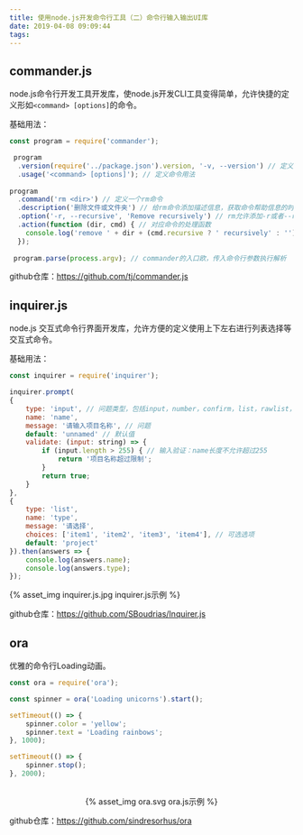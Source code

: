 ```yaml
---
title: 使用node.js开发命令行工具（二）命令行输入输出UI库
date: 2019-04-08 09:09:44
tags:
---
```

## commander.js

node.js命令行开发工具开发库，使node.js开发CLI工具变得简单，允许快捷的定义形如`<command> [options]`的命令。

基础用法：
```js
const program = require('commander');

 program
  .version(require('../package.json').version, '-v, --version') // 定义版本信息
  .usage('<command> [options]'); // 定义命令用法
 
program
  .command('rm <dir>') // 定义一个rm命令
  .description('删除文件或文件夹') // 给rm命令添加描述信息，获取命令帮助信息的时候会显示
  .option('-r, --recursive', 'Remove recursively') // rm允许添加-r或者--recursive命令进行递归
  .action(function (dir, cmd) { // 对应命令的处理函数
    console.log('remove ' + dir + (cmd.recursive ? ' recursively' : ''))
  });
 
 program.parse(process.argv); // commander的入口欧，传入命令行参数执行解析
```
github仓库：https://github.com/tj/commander.js


## inquirer.js

node.js 交互式命令行界面开发库，允许方便的定义使用上下左右进行列表选择等交互式命令。


基础用法：
```js
const inquirer = require('inquirer');

inquirer.prompt(
{
    type: 'input', // 问题类型，包括input，number，confirm，list，rawlist，password
    name: 'name', 
    message: '请输入项目名称', // 问题
    default: 'unnamed' // 默认值
    validate: (input: string) => {
        if (input.length > 255) { // 输入验证：name长度不允许超过255
            return '项目名称超过限制';
        }
        return true;
    }        
},
{
    type: 'list',
    name: 'type',
    message: '请选择',
    choices: ['item1', 'item2', 'item3', 'item4'], // 可选选项
    default: 'project'
}).then(answers => {
    console.log(answers.name);
    console.log(answers.type);
});
```
{% asset_img inquirer.js.jpg inquirer.js示例 %}

github仓库：https://github.com/SBoudrias/Inquirer.js


## ora

优雅的命令行Loading动画。

```js
const ora = require('ora');

const spinner = ora('Loading unicorns').start();

setTimeout(() => {
	spinner.color = 'yellow';
	spinner.text = 'Loading rainbows';
}, 1000);

setTimeout(() => {
	spinner.stop();
}, 2000);
```
<p align="center">
	<br>
	{% asset_img ora.svg ora.js示例 %}
	<br>
</p>

github仓库：https://github.com/sindresorhus/ora
